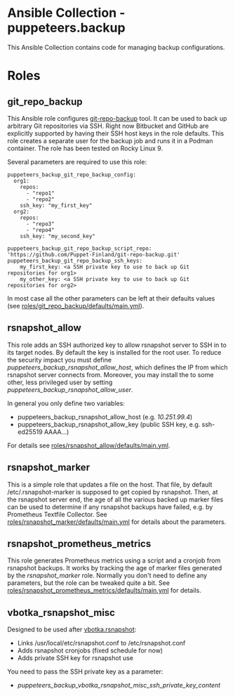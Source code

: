 # Ansible Collection - puppeteers.backup

This Ansible Collection contains code for managing backup configurations.

# Roles

## git_repo_backup

This Ansible role configures
[git-repo-backup](https://github.com/Puppet-Finland/git-repo-backup) tool. It
can be used to back up arbitrary Git repositories via SSH. Right now Bitbucket
and GitHub are explicitly supported by having their SSH host keys in the role
defaults. This role creates a separate user for the backup job and runs it in
a Podman container. The role has been tested on Rocky Linux 9.

Several parameters are required to use this role:

```
puppeteers_backup_git_repo_backup_config:
  org1:
    repos:
      - "repo1"
      - "repo2"
    ssh_key: "my_first_key"
  org2:
    repos:
      - "repo3"
      - "repo4"
    ssh_key: "my_second_key"

puppeteers_backup_git_repo_backup_script_repo: 'https://github.com/Puppet-Finland/git-repo-backup.git'
puppeteers_backup_git_repo_backup_ssh_keys:
    my_first_key: <a SSH private key to use to back up Git repositories for org1>
    my_other_key: <a SSH private key to use to back up Git repositories for org2>
```

In most case all the other parameters can be left at their defaults values (see
[roles/git_repo_backup/defaults/main.yml](roles/git_repo_backup/defaults/main.yml)).

## rsnapshot_allow

This role adds an SSH authorized key to allow rsnapshot server to SSH in to its
target nodes. By default the key is installed for the root user. To reduce the
security impact you must define *puppeteers_backup_rsnapshot_allow_host*, which
defines the IP from which rsnapshot server connects from. Moreover, you may
install the to some other, less privileged user by setting
*puppeteers_backup_rsnapshot_allow_user*.

In general you only define two variables:

* puppeteers_backup_rsnapshot_allow_host (e.g. *10.251.99.4*)
* puppeteers_backup_rsnapshot_allow_key (public SSH key, e.g. ssh-ed25519 AAAA...)

For details see
[roles/rsnapshot_allow/defaults/main.yml](roles/rsnapshot_allow/defaults/main.yml).

## rsnapshot_marker

This is a simple role that updates a file on the host. That file, by default
/etc/.rsnapshot-marker is supposed to get copied by rsnapshot. Then, at the
rsnapshot server end, the age of all the various backed up marker files can be
used to determine if any rsnapshot backups have failed, e.g. by Prometheus
Textfile Collector. See
[roles/rsnapshot_marker/defaults/main.yml](roles/rsnapshot_marker/defaults/main.yml)
for details about the parameters.

## rsnapshot_prometheus_metrics

This role generates Prometheus metrics using a script and a cronjob from
rsnapshot backups. It works by tracking the age of marker files generated by
the *rsnapshot_marker* role. Normally you don't need to define any parameters, but the role can be tweaked quite a bit. See
[roles/rsnapshot_prometheus_metrics/defaults/main.yml](roles/rsnapshot_prometheus_metrics/defaults/main.yml)
for details.

## vbotka_rsnapshot_misc

Designed to be used after [vbotka.rsnapshot](https://github.com/Puppet-Finland/ansible-rsnapshot.git):

* Links /usr/local/etc/rsnapshot.conf to /etc/rsnapshot.conf
* Adds rsnapshot cronjobs (fixed schedule for now)
* Adds private SSH key for rsnapshot use

You need to pass the SSH private key as a parameter:

* *puppeteers_backup_vbotka_rsnapshot_misc_ssh_private_key_content*
